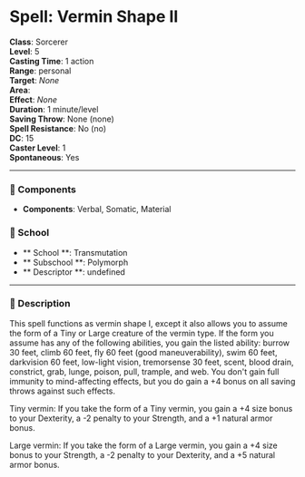 
# Spell: Vermin Shape II
**Class**: Sorcerer  
**Level**: 5  
**Casting Time**: 1 action  
**Range**: personal  
**Target**: _None_  
**Area**:   
**Effect**: _None_  
**Duration**: 1 minute/level  
**Saving Throw**: None (none)  
**Spell Resistance**: No (no)  
**DC**: 15  
**Caster Level**: 1  
**Spontaneous**: Yes

---

### 🔮 Components
- **Components**: Verbal, Somatic, Material

### 🏫 School
- ** School **: Transmutation
- ** Subschool **: Polymorph
- ** Descriptor **: undefined
---

### 📜 Description
This spell functions as vermin shape I, except it also allows you to assume the form of a Tiny or Large creature of the vermin type. If the form you assume has any of the following abilities, you gain the listed ability: burrow 30 feet, climb 60 feet, fly 60 feet (good maneuverability), swim 60 feet, darkvision 60 feet, low-light vision, tremorsense 30 feet, scent, blood drain, constrict, grab, lunge, poison, pull, trample, and web. You don't gain full immunity to mind-affecting effects, but you do gain a +4 bonus on all saving throws against such effects.

Tiny vermin: If you take the form of a Tiny vermin, you gain a +4 size bonus to your Dexterity, a -2 penalty to your Strength, and a +1 natural armor bonus.

Large vermin: If you take the form of a Large vermin, you gain a +4 size bonus to your Strength, a -2 penalty to your Dexterity, and a +5 natural armor bonus.
